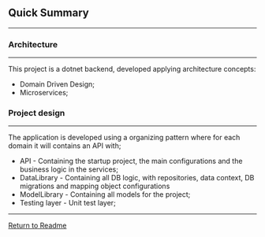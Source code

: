## Quick Summary

---

### Architecture

---

This project is a dotnet backend, developed applying architecture concepts:
* Domain Driven Design;
* Microservices;

### Project design

---

The application is developed using a organizing pattern where for each domain it will contains an API with;
* API - Containing the startup project, the main configurations and the business logic in the services;
* DataLibrary - Containing all DB logic, with repositories, data context, DB migrations and mapping object 
configurations
* ModelLibrary - Containing all models for the project; 
* Testing layer - Unit test layer;

---

[Return to Readme](..%2F..%2FREADME.md)